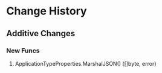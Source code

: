 # Change History

## Additive Changes

### New Funcs

1. ApplicationTypeProperties.MarshalJSON() ([]byte, error)
